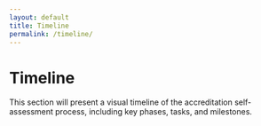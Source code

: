 ```yaml
---
layout: default
title: Timeline
permalink: /timeline/
---
```

# Timeline

This section will present a visual timeline of the accreditation self-assessment process, including key phases, tasks, and milestones. 